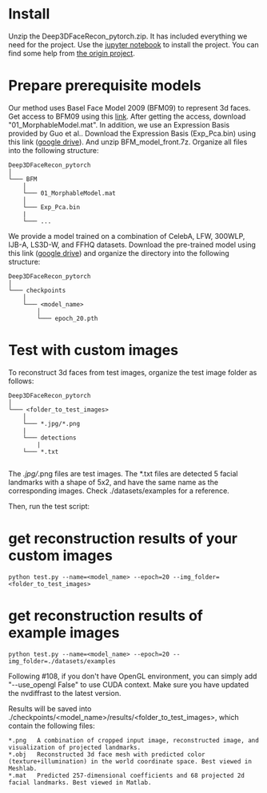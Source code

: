 # Install
Unzip the Deep3DFaceRecon_pytorch.zip. It has included everything we need for the project. 
Use the [jupyter notebook](https://github.com/ProgrammerManstein/Deep3DFaceRecon_pytorch/blob/master/notebook/3dre.ipynb) to install the project.
You can find some help from [the origin project](https://github.com/sicxu/Deep3DFaceRecon_pytorch).  
# Prepare prerequisite models
Our method uses Basel Face Model 2009 (BFM09) to represent 3d faces. Get access to BFM09 using this [link](https://drive.google.com/file/d/1bw5Xf8C12pWmcMhNEu6PtsYVZkVucEN6/view?usp=sharing). After getting the access, download "01_MorphableModel.mat". In addition, we use an Expression Basis provided by Guo et al.. Download the Expression Basis (Exp_Pca.bin) using this link ([google drive](https://drive.google.com/file/d/1bw5Xf8C12pWmcMhNEu6PtsYVZkVucEN6/view?usp=sharing)). And unzip BFM_model_front.7z. Organize all files into the following structure:  
```
Deep3DFaceRecon_pytorch  
│  
└─── BFM  
    │  
    └─── 01_MorphableModel.mat  
    │  
    └─── Exp_Pca.bin  
    |  
    └─── ...
```  
We provide a model trained on a combination of CelebA, LFW, 300WLP, IJB-A, LS3D-W, and FFHQ datasets. Download the pre-trained model using this link ([google drive](https://faces.dmi.unibas.ch/bfm/main.php?nav=1-2&id=downloads)) and organize the directory into the following structure:  
```
Deep3DFaceRecon_pytorch  
│  
└─── checkpoints  
    │  
    └─── <model_name>  
        │  
        └─── epoch_20.pth  

```  
# Test with custom images  
To reconstruct 3d faces from test images, organize the test image folder as follows:  

```  
Deep3DFaceRecon_pytorch  
│  
└─── <folder_to_test_images>  
    │  
    └─── *.jpg/*.png  
    |  
    └─── detections  
        |  
	└─── *.txt  
    
```
The *.jpg/*.png files are test images. The *.txt files are detected 5 facial landmarks with a shape of 5x2, and have the same name as the corresponding images. Check ./datasets/examples for a reference.  

Then, run the test script:  

# get reconstruction results of your custom images  

```
python test.py --name=<model_name> --epoch=20 --img_folder=<folder_to_test_images>  
```

# get reconstruction results of example images  
```
python test.py --name=<model_name> --epoch=20 --img_folder=./datasets/examples  
```
Following #108, if you don't have OpenGL environment, you can simply add "--use_opengl False" to use CUDA context. Make sure you have updated the nvdiffrast to the latest version.  

Results will be saved into ./checkpoints/<model_name>/results/<folder_to_test_images>, which contain the following files:  

```
*.png	A combination of cropped input image, reconstructed image, and visualization of projected landmarks.  
*.obj	Reconstructed 3d face mesh with predicted color (texture+illumination) in the world coordinate space. Best viewed in Meshlab.  
*.mat	Predicted 257-dimensional coefficients and 68 projected 2d facial landmarks. Best viewed in Matlab.  
```
